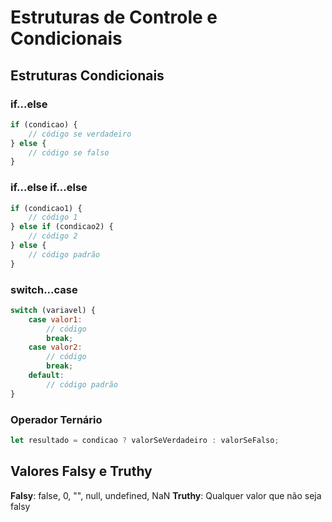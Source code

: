 
# Estruturas de Controle e Condicionais

## Estruturas Condicionais

### if...else
```javascript
if (condicao) {
    // código se verdadeiro
} else {
    // código se falso
}
```

### if...else if...else
```javascript
if (condicao1) {
    // código 1
} else if (condicao2) {
    // código 2
} else {
    // código padrão
}
```

### switch...case
```javascript
switch (variavel) {
    case valor1:
        // código
        break;
    case valor2:
        // código
        break;
    default:
        // código padrão
}
```

### Operador Ternário
```javascript
let resultado = condicao ? valorSeVerdadeiro : valorSeFalso;
```

## Valores Falsy e Truthy

**Falsy**: false, 0, "", null, undefined, NaN
**Truthy**: Qualquer valor que não seja falsy
